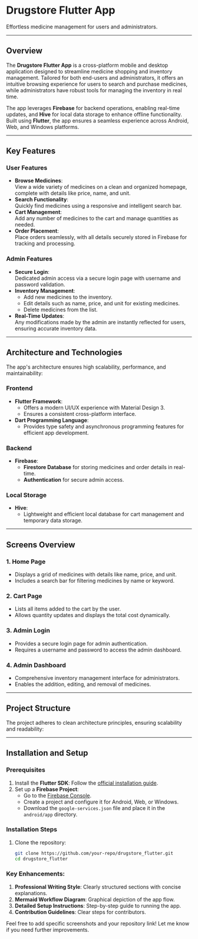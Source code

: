 # **Drugstore Flutter App**  
Effortless medicine management for users and administrators.

---

## **Overview**  

The **Drugstore Flutter App** is a cross-platform mobile and desktop application designed to streamline medicine shopping and inventory management. Tailored for both end-users and administrators, it offers an intuitive browsing experience for users to search and purchase medicines, while administrators have robust tools for managing the inventory in real time.  

The app leverages **Firebase** for backend operations, enabling real-time updates, and **Hive** for local data storage to enhance offline functionality. Built using **Flutter**, the app ensures a seamless experience across Android, Web, and Windows platforms.

---

## **Key Features**

### **User Features**  
- **Browse Medicines**:  
  View a wide variety of medicines on a clean and organized homepage, complete with details like price, name, and unit.  
- **Search Functionality**:  
  Quickly find medicines using a responsive and intelligent search bar.  
- **Cart Management**:  
  Add any number of medicines to the cart and manage quantities as needed.  
- **Order Placement**:  
  Place orders seamlessly, with all details securely stored in Firebase for tracking and processing.  

### **Admin Features**  
- **Secure Login**:  
  Dedicated admin access via a secure login page with username and password validation.  
- **Inventory Management**:  
  - Add new medicines to the inventory.  
  - Edit details such as name, price, and unit for existing medicines.  
  - Delete medicines from the list.  
- **Real-Time Updates**:  
  Any modifications made by the admin are instantly reflected for users, ensuring accurate inventory data.

---

## **Architecture and Technologies**  

The app's architecture ensures high scalability, performance, and maintainability:  

### **Frontend**  
- **Flutter Framework**:  
  - Offers a modern UI/UX experience with Material Design 3.  
  - Ensures a consistent cross-platform interface.  
- **Dart Programming Language**:  
  - Provides type safety and asynchronous programming features for efficient app development.  

### **Backend**  
- **Firebase**:  
  - **Firestore Database** for storing medicines and order details in real-time.  
  - **Authentication** for secure admin access.  

### **Local Storage**  
- **Hive**:  
  - Lightweight and efficient local database for cart management and temporary data storage.  

---

## **Screens Overview**

### **1. Home Page**  
- Displays a grid of medicines with details like name, price, and unit.  
- Includes a search bar for filtering medicines by name or keyword.  

### **2. Cart Page**  
- Lists all items added to the cart by the user.  
- Allows quantity updates and displays the total cost dynamically.  

### **3. Admin Login**  
- Provides a secure login page for admin authentication.  
- Requires a username and password to access the admin dashboard.  

### **4. Admin Dashboard**  
- Comprehensive inventory management interface for administrators.  
- Enables the addition, editing, and removal of medicines.  

---

## **Project Structure**

The project adheres to clean architecture principles, ensuring scalability and readability:


---

## **Installation and Setup**  

### **Prerequisites**  
1. Install the **Flutter SDK**: Follow the [official installation guide](https://flutter.dev/docs/get-started/install).  
2. Set up a **Firebase Project**:  
   - Go to the [Firebase Console](https://console.firebase.google.com/).  
   - Create a project and configure it for Android, Web, or Windows.  
   - Download the `google-services.json` file and place it in the `android/app` directory.  

### **Installation Steps**  
1. Clone the repository:  
   ```bash
   git clone https://github.com/your-repo/drugstore_flutter.git
   cd drugstore_flutter

### Key Enhancements:  
1. **Professional Writing Style**: Clearly structured sections with concise explanations.  
2. **Mermaid Workflow Diagram**: Graphical depiction of the app flow.  
3. **Detailed Setup Instructions**: Step-by-step guide to running the app.  
4. **Contribution Guidelines**: Clear steps for contributors.  

Feel free to add specific screenshots and your repository link! Let me know if you need further improvements.

